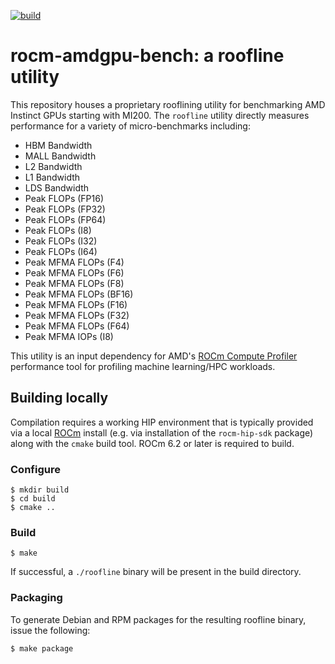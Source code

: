 [![build](https://github.com/ROCm/rocm-amdgpu-bench/actions/workflows/build.yml/badge.svg)](https://github.com/ROCm/rocm-amdgpu-bench/actions/workflows/build.yml)

# rocm-amdgpu-bench: a roofline utility

This repository houses a proprietary rooflining utility for
benchmarking AMD Instinct GPUs starting with MI200. The `roofline`
utility directly measures performance for a variety of micro-benchmarks including:

* HBM Bandwidth
* MALL Bandwidth
* L2 Bandwidth
* L1 Bandwidth
* LDS Bandwidth
* Peak FLOPs (FP16)
* Peak FLOPs (FP32)
* Peak FLOPs (FP64)
* Peak FLOPs (I8)
* Peak FLOPs (I32)
* Peak FLOPs (I64)
* Peak MFMA FLOPs (F4)
* Peak MFMA FLOPs (F6)
* Peak MFMA FLOPs (F8)
* Peak MFMA FLOPs (BF16)
* Peak MFMA FLOPs (F16)
* Peak MFMA FLOPs (F32)
* Peak MFMA FLOPs (F64)
* Peak MFMA IOPs (I8)

This utility is an input dependency for AMD's
[ROCm Compute Profiler](https://github.com/ROCm/rocprofiler-compute) performance tool for profiling
machine learning/HPC workloads.


## Building locally

Compilation requires a working HIP environment that is typically
provided via a local [ROCm](https://rocm.docs.amd.com/en/latest/)
install (e.g. via installation of the `rocm-hip-sdk` package) along
with the `cmake` build tool. ROCm 6.2 or later is required to build.

### Configure

```
$ mkdir build
$ cd build
$ cmake ..
```

### Build

```
$ make
```

If successful, a `./roofline` binary will be present in the build directory.

### Packaging

To generate Debian and RPM packages for the resulting roofline binary, issue the following:

```
$ make package
```
